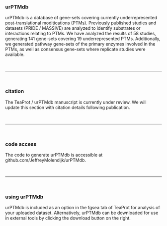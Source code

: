 ### __urPTMdb__
<p>urPTMdb is a database of gene-sets covering currently underrepresented post-translational moditications (PTMs). Previously published studies and datasets (PRIDE / MASSIVE) are analyzed to identify substrates or interactions relating to PTMs. We have analyzed the results of 58 studies, generating 141 gene-sets covering 19 underrepresented PTMs. Additionally, we generated pathway gene-sets of the primary enzymes involved in the PTMs, as well as consensus gene-sets where replicate studies were available.</p>

<br>

---

<br>

### __citation__
<p>The TeaProt / urPTMdb manuscript is currently under review. We will update this section with citation details following publication.</p>

<br>

---

<br>

### __code access__
<p>The code to generate urPTMdb is accessible at github.com/JeffreyMolendijk/urPTMdb.</p>

<br>

---

<br>

### __using urPTMdb__
<p>urPTMdb is included as an option in the fgsea tab of TeaProt for analysis of your uploaded dataset. Alternatively, urPTMdb can be downloaded for use in external tools by clicking the download button on the right.</p>